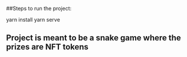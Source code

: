 ##Steps to run the project:

yarn install
yarn serve

## Project is meant to be a snake game where the prizes are NFT tokens




